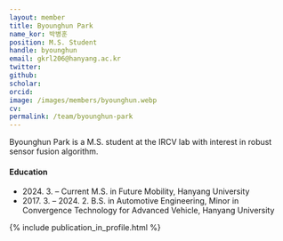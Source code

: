 ```yaml
---
layout: member
title: Byounghun Park
name_kor: 박병훈
position: M.S. Student
handle: byounghun
email: gkrl206@hanyang.ac.kr
twitter: 
github: 
scholar: 
orcid: 
image: /images/members/byounghun.webp
cv: 
permalink: /team/byounghun-park
---
```


Byounghun Park is a M.S. student at the IRCV lab with interest in robust sensor fusion algorithm.

#### Education

<ul class="chronological">
  <li><span>2024. 3. – Current</span> M.S. in Future Mobility, Hanyang University</li>
  <li><span>2017. 3. – 2024. 2.</span> B.S. in Automotive Engineering, Minor in Convergence Technology for Advanced Vehicle, Hanyang University</li>
</ul>

{% include publication_in_profile.html %}
